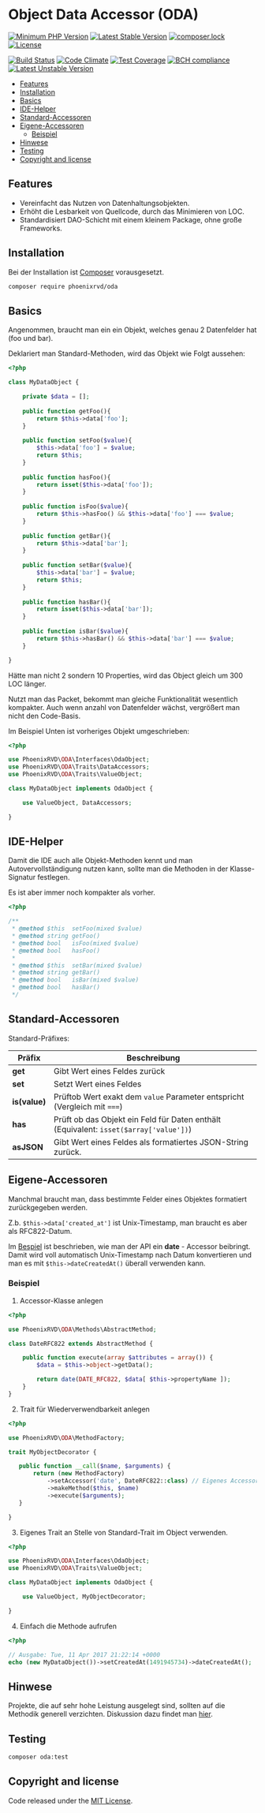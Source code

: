 # Object Data Accessor (ODA)


[![Minimum PHP Version](https://img.shields.io/badge/php-%3E%3D%205.6-8892BF.svg)](https://php.net/)
[![Latest Stable Version](https://poser.pugx.org/phoenixrvd/oda/v/stable.svg)](https://packagist.org/packages/phoenixrvd/oda)
[![composer.lock](https://poser.pugx.org/phoenixrvd/oda/composerlock)](https://packagist.org/packages/phoenixrvd/oda)
[![License](https://poser.pugx.org/phoenixrvd/oda/license)](https://packagist.org/packages/phoenixrvd/oda)

[![Build Status](https://travis-ci.org/phoenixrvd/oda.png?branch=master)](https://travis-ci.org/phoenixrvd/oda)
[![Code Climate](https://codeclimate.com/github/phoenixrvd/oda.png)](https://codeclimate.com/github/phoenixrvd/oda)
[![Test Coverage](https://codeclimate.com/github/phoenixrvd/oda/badges/coverage.svg)](https://codeclimate.com/github/phoenixrvd/oda/coverage)
[![BCH compliance](https://bettercodehub.com/edge/badge/phoenixrvd/oda)](https://bettercodehub.com/)
[![Latest Unstable Version](https://poser.pugx.org/phoenixrvd/oda/v/unstable.svg)](https://packagist.org/packages/phoenixrvd/oda)


<!-- START doctoc generated TOC please keep comment here to allow auto update -->
<!-- DON'T EDIT THIS SECTION, INSTEAD RE-RUN doctoc TO UPDATE -->


- [Features](#features)
- [Installation](#installation)
- [Basics](#basics)
- [IDE-Helper](#ide-helper)
- [Standard-Accessoren](#standard-accessoren)
- [Eigene-Accessoren](#eigene-accessoren)
  - [Beispiel](#beispiel)
- [Hinwese](#hinwese)
- [Testing](#testing)
- [Copyright and license](#copyright-and-license)

<!-- END doctoc generated TOC please keep comment here to allow auto update -->


## Features 

* Vereinfacht das Nutzen von Datenhaltungsobjekten.
* Erhöht die Lesbarkeit von Quellcode, durch das Minimieren von LOC.
* Standardisiert DAO-Schicht mit einem kleinem Package, ohne große Frameworks.

## Installation

Bei der Installation ist [Composer](https://getcomposer.org/download/) vorausgesetzt. 

```bash
composer require phoenixrvd/oda
```

## Basics

Angenommen, braucht man ein ein Objekt, welches genau 2 Datenfelder hat (foo und bar).

Deklariert man Standard-Methoden, wird das Objekt wie Folgt aussehen: 

```php
<?php

class MyDataObject {

    private $data = [];
    
    public function getFoo(){
        return $this->data['foo'];
    }
    
    public function setFoo($value){
        $this->data['foo'] = $value;
        return $this;
    }
    
    public function hasFoo(){
        return isset($this->data['foo']);
    }
    
    public function isFoo($value){
        return $this->hasFoo() && $this->data['foo'] === $value;
    }
    
    public function getBar(){
        return $this->data['bar'];
    }
    
    public function setBar($value){
        $this->data['bar'] = $value;
        return $this;
    }
    
    public function hasBar(){
        return isset($this->data['bar']);
    }
    
    public function isBar($value){
        return $this->hasBar() && $this->data['bar'] === $value;
    }

}
```
Hätte man nicht 2 sondern 10 Properties, wird das Object gleich um 300 LOC länger.

Nutzt man das Packet, bekommt man gleiche Funktionalität wesentlich kompakter. Auch wenn anzahl von Datenfelder wächst,
vergrößert man nicht den Code-Basis.

Im Beispiel Unten ist vorheriges Objekt umgeschrieben: 

```php
<?php

use PhoenixRVD\ODA\Interfaces\OdaObject;
use PhoenixRVD\ODA\Traits\DataAccessors;
use PhoenixRVD\ODA\Traits\ValueObject;

class MyDataObject implements OdaObject {

    use ValueObject, DataAccessors;

}
```

## IDE-Helper

Damit die IDE auch alle Objekt-Methoden kennt und man Autovervollständigung nutzen kann, sollte man die Methoden
in der Klasse-Signatur festlegen. 

Es ist aber immer noch kompakter als vorher.

```php
<?php 

/**
 * @method $this  setFoo(mixed $value)
 * @method string getFoo()
 * @method bool   isFoo(mixed $value)
 * @method bool   hasFoo()
 *
 * @method $this  setBar(mixed $value)
 * @method string getBar()
 * @method bool   isBar(mixed $value)
 * @method bool   hasBar()
 */
```

## Standard-Accessoren

Standard-Präfixes:

| Präfix        | Beschreibung                                                                              |
|---------------|-------------------------------------------------------------------------------------------|
| **get**       | Gibt Wert eines Feldes zurück                                                             |
| **set**       | Setzt Wert eines Feldes                                                                   |
| **is(value)** | Prüftob Wert exakt dem ```value``` Parameter entspricht (Vergleich mit ```===```)         |
| **has**       | Prüft ob das Objekt ein Feld für Daten enthält (Equivalent: ```isset($array['value'])```) |
| **asJSON**    | Gibt Wert eines Feldes als formatiertes JSON-String zurück.                               |

## Eigene-Accessoren

Manchmal braucht man, dass bestimmte Felder eines Objektes formatiert zurückgegeben werden. 

Z.b. ```$this->data['created_at']``` ist Unix-Timestamp, man braucht es aber als RFC822-Datum.
 
Im [Bespiel](#beispiel) ist beschrieben, wie man der API ein **date** - Accessor beibringt. Damit wird voll automatisch 
Unix-Timestamp nach Datum konvertieren und man es mit ```$this->dateCreatedAt()``` überall verwenden kann.
  
### Beispiel

1. Accessor-Klasse anlegen

```php
<?php 

use PhoenixRVD\ODA\Methods\AbstractMethod;

class DateRFC822 extends AbstractMethod {

    public function execute(array $attributes = array()) {
        $data = $this->object->getData();

        return date(DATE_RFC822, $data[ $this->propertyName ]);
    }
}
```

2. Trait für Wiederverwendbarkeit anlegen
 
 ```php
<?php

use PhoenixRVD\ODA\MethodFactory;

trait MyObjectDecorator {

    public function __call($name, $arguments) {
        return (new MethodFactory)
            ->setAccessor('date', DateRFC822::class) // Eigenes Accessor bei der Factory registrieren
            ->makeMethod($this, $name)
            ->execute($arguments);
    }

}
```

3. Eigenes Trait an Stelle von Standard-Trait im Object verwenden. 

```php
<?php

use PhoenixRVD\ODA\Interfaces\OdaObject;
use PhoenixRVD\ODA\Traits\ValueObject;

class MyDataObject implements OdaObject {

    use ValueObject, MyObjectDecorator;

}
```

4. Einfach die Methode aufrufen
 
```php
<?php

// Ausgabe: Tue, 11 Apr 2017 21:22:14 +0000
echo (new MyDataObject())->setCreatedAt(1491945734)->dateCreatedAt(); 
```

## Hinwese

Projekte, die auf sehr hohe Leistung ausgelegt sind, sollten auf die Methodik generell verzichten. Diskussion dazu findet man 
[hier](http://stackoverflow.com/questions/3330852/get-set-call-performance-questions-with-php).
  
## Testing

```bash
composer oda:test
```

## Copyright and license

Code released under the [MIT License](LICENSE). 
